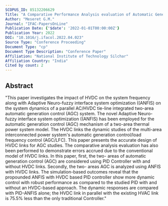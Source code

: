 ```yaml
---
SCOPUS_ID: 85132206629
Title: "A Comparative Performance Analysis evaluation of Automatic Generation Control (AGC) of Multi-Area Power System with the impact of HVDC Links on the System Frequency using the Conventional PID and Adaptive Neuro-Fuzzy Controller"
Author: "Meseret G.M."
Journal: "IFAC-PapersOnLine"
Publication Date: {'$date': '2022-01-01T00:00:00Z'}
Publication Year: 2022
DOI: "10.1016/j.ifacol.2022.04.023"
Source Type: "Conference Proceeding"
Document Type: "cp"
Document Type Description: "Conference Paper"
Affiliation: "National Institute of Technology Silchar"
Affiliation Country: "India"
Cited by count: 2
---
```


## Abstract
"This paper investigates the impact of HVDC on the system frequency along with Adaptive Neuro-fuzzy interface system optimization ((ANFIS) on the system dynamics of a parallel AC/HVDC tie-line integrated two-area automatic generation control (AGC) system. The novel Adaptive Neuro-fuzzy interface system optimization ((ANFIS) has been employed for the automatic generation control (AGC) mechanism of a two-area thermal power system model. The HVDC links the dynamic studies of the multi-area interconnected power system's automatic generation control/load frequency control (AGC/LFC). This paper presents the accurate design of HVDC links for AGC studies. The comparative analysis evaluation has also been performed to demonstrate errors accrued due to the conventional model of HVDC links. In this paper, first, the two- areas of automatic generation control (AGC) are considered using PID Controller with and without HVDC links. Secondly, the two- areas AGC is analyzed using ANFIS with HVDC links. The simulation-based outcomes reveal that the propounded ANFIS with HVDC based PID controller show more dynamic control with robust performance as compared to the studied PID with and without an HVDC-based approach. The dynamic responses are compared with PID-ANFIS alone; the HVDC link in parallel with the existing HVAC link is 75.5% less than the only traditional Controller."
